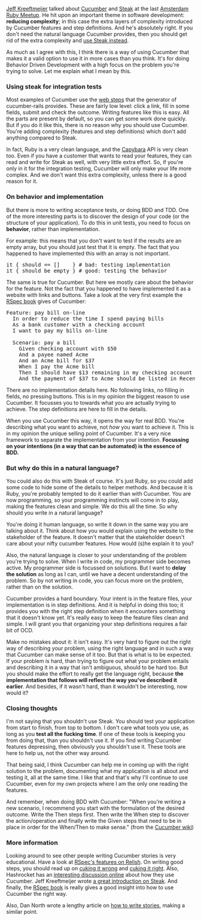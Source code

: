 [Jeff Kreeftmeijer](http://jeffkreeftmeijer.com") talked about <a href="http://cukes.info/">Cucumber</a> and <a href="https://github.com/cavalle/steak">Steak</a> at the last <a href="http://amsterdam-rb.org/">Amsterdam Ruby Meetup</a>. He hit upon an important theme in software development: <strong>reducing complexity</strong>; in this case the extra layers of complexity introduced by Cucumber features and step definitions. And he's absolutely right. If you don't need the natural language Cucumber provides, then you should get rid of the extra complexity and <a href="http://jeffkreeftmeijer.com/2010/steak-because-cucumber-is-for-vegetarians/">use Steak instead</a>.

As much as I agree with this, I think there is a way of using Cucumber that makes it a valid option to use it in more cases than you think. It's for doing Behavior Driven Development with a high focus on the problem you're trying to solve. Let me explain what I mean by this.

<h3>Using steak for integration tests</h3>

Most examples of Cucumber use the <a href="https://github.com/aslakhellesoy/cucumber-rails/blob/master/templates/install/step_definitions/capybara_steps.rb.erb">web steps</a> that the generator of cucumber-rails provides. These are fairly low level: click a link, fill in some fields, submit and check the outcome. Writing features like this is easy. All the parts are present by default, so you can get some work done quickly. But if you do it like this, there is no reason why you should use Cucumber. You're adding complexity (features and step definitions) which don't add anything compared to Steak.

In fact, Ruby is a very clean language, and the <a href="https://github.com/jnicklas/capybara/">Capybara</a> API is very clean too. Even if you have a customer that wants to read your features, they can read and write for Steak as well, with very little extra effort. So, if you're only in it for the integration testing, Cucumber will only make your life more complex. And we don't want this extra complexity, unless there is a good reason for it.

<h3>On behavior and implementation</h3>

But there is more to writing acceptance tests, or doing BDD and TDD. One of the more interesting parts is to discover the design of your code (or the structure of your application). To do this in unit tests, you need to focus on <strong>behavior</strong>, rather than implementation.

For example: this means that you don't want to test if the results are an empty array, but you should just test that it is empty. The fact that you happened to have implemented this with an array is not important.

<pre class="ir_black">
<span class="Function">it</span> { should == []    } <span class="Comment"># bad: testing implementation</span>
<span class="Function">it</span> { should be_empty } <span class="Comment"># good: testing the behavior</span>
</pre>

The same is true for Cucumber. But here we mostly care about the behavior for the feature. Not the fact that you happened to have implemented it as a website with links and buttons. Take a look at the very first example the <a href="http://www.pragprog.com/titles/achbd/the-rspec-book">RSpec book</a> gives of Cucumber:

<pre class="ir_black">
<span class="PreProc">Feature:</span> pay bill on-line
  In order to reduce the time I spend paying bills
  As a bank customer with a checking account
  I want to pay my bills on-line

  <span class="PreProc">Scenario:</span> pay a bill
    <span class="Conditional">Given</span> checking account with $50
    <span class="Conditional">And</span> a payee named Acme
    <span class="Conditional">And</span> an Acme bill for $37
    <span class="Function">When</span> I pay the Acme bill
    <span class="Type">Then</span> I should have $13 remaining in my checking account
    <span class="Type">And</span> the payment of $37 to Acme should be listed in Recent Payments
</pre>

There are no implementation details here. No following links, no filling in fields, no pressing buttons. This is in my opinion the biggest reason to use Cucumber. It focusses you to towards what you are actually trying to achieve. The step definitions are here to fill in the details.

When you use Cucumber this way, it opens the way for real BDD. You're describing what you want to achieve, not <em>how</em> you want to achieve it. This is in my opinion the unique selling point of Cucumber. It's a very nice framework to separate the implementation from your intention. <strong>Focussing on your intentions (in a way that can be automated) is the essence of BDD.</strong>

<h3>But why do this in a natural language?</h3>

You could also do this with Steak of course. It's just Ruby, so you could add some code to hide some of the details to helper methods. And because it is Ruby, you're probably tempted to do it earlier than with Cucumber. You are now programming, so your programming instincts will come in to play, making the features clean and simple. We do this all the time. So why should you write in a natural language?

You're doing it human language, so write it down in the same way you are talking about it. Think about how you would explain using the website to the stakeholder of the feature. It doesn't matter that the stakeholder doesn't care about your nifty cucumber features. How would (s)he explain it to you?

Also, the natural language is closer to your understanding of the problem you're trying to solve. When I write in code, my programmer side becomes active. My programmer side is focussed on solutions. But I want to <strong>delay the solution</strong> as long as I can, until we have a decent understanding of the problem. So by not writing in code, you can focus more on the problem, rather than on the solution.

Cucumber provides a hard boundary. Your intent is in the feature files, your implementation is in step definitions. And it is helpful in doing this too; it provides you with the right step definition when it encounters something that it doesn't know yet. It's really easy to keep the feature files clean and simple. I will grant you that organizing your step definitions requires a fair bit of OCD.

Make no mistakes about it: it isn't easy. It's very hard to figure out the right way of describing your problem, using the right language and in such a way that Cucumber can make sense of it too. But that is what is to be expected. If your problem is hard, than trying to figure out what your problem entails and describing it in a way that isn't ambiguous, should to be hard too. But you should make the effort to really get the language right, because <strong>the implementation that follows will reflect the way you've described it earlier</strong>. And besides, if it wasn't hard, than it wouldn't be interesting, now would it?

<h3>Closing thoughts</h3>

I'm not saying that you shouldn't use Steak. You should test your application from start to finish, from top to bottom. I don't care what tools you use, as long as you <strong>test all the fucking time</strong>. If one of these tools is keeping you from doing that, than you shouldn't use it. If you find writing Cucumber features depressing, then obviously you shouldn't use it. These tools are here to help us, not the other way around.

That being said, I think Cucumber can help me in coming up with the right solution to the problem, documenting what my application is all about and testing it, all at the same time. I like that and that's why I'll continue to use Cucumber, even for my own projects where I am the only one reading the features.

And remember, when doing BDD with Cucumber: "When you’re writing a new scenario, I recommend you start with the formulation of the desired outcome. Write the Then steps first. Then write the When step to discover the action/operation and finally write the Given steps that need to be in place in order for the When/Then to make sense." (from the <a href="https://github.com/aslakhellesoy/cucumber/wiki/">Cucumber wiki</a>)

<h3>More information</h3>

Looking around to see other people writing Cucumber stories is very educational. Have a look at <a href="http://relishapp.com/rspec/">RSpec's features on Relish</a>. On writing good steps, you should read up on <a href="http://elabs.se/blog/15-you-re-cuking-it-wrong">cuking it wrong</a> and <a href="http://mislav.uniqpath.com/2010/09/cuking-it-right/">cuking it right</a>. Also, Hashrocket has an <a href="http://hashrocket.com/blog/view/cucumber-at-hashrocket-bookclub/">interesting discussion online</a> about how they use Cucumber. Jeff Kreeftmeijer wrote <a href="http://jeffkreeftmeijer.com/2010/steak-because-cucumber-is-for-vegetarians/">a great introduction on Steak</a>. And finally, the <a href="http://www.pragprog.com/titles/achbd/the-rspec-book">RSpec book</a> is really gives a good insight into how to use Cucumber the right way.

Also, Dan North wrote a lengthy article on <a href="http://dannorth.net/2011/01/31/whose-domain-is-it-anyway/">how to write stories</a>, making a similar point.
